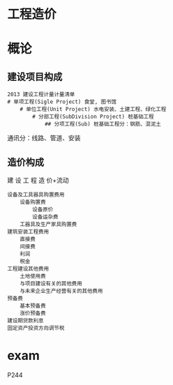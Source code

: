 # 工程造价

# 概论

## 建设项目构成

    2013 建设工程计量计量清单
    # 单项工程(Sigle Project) 食堂, 图书馆
        # 单位工程(Unit Project) 水电安装、土建工程、绿化工程
            # 分部工程(SubDivision Project) 桩基础工程
                ## 分项工程(Sub) 桩基础工程分：钢筋、混泥土 

    
通讯分：线路、管道、安装

## 造价构成
建 设 工 程 造 价+流动

    设备及工具器具购置费用
        设备购置费
            设备原价
            设备运杂费
        工器具及生产家具购置费
    建筑安装工程费用
        直接费
        间接费 
        利润
        税金
    工程建设其他费用
        土地使用费 
        与项目建设有关的其他费用
        与未来企业生产经营有关的其他费用
    预备费
        基本预备费
        涨价预备费
    建设期贷款利息
    固定资产投资方向调节税

# exam
P244